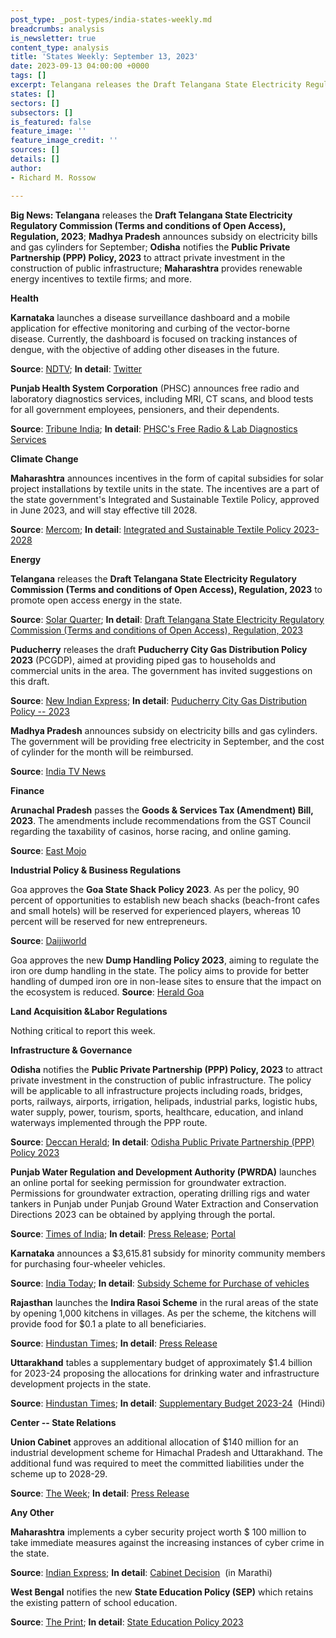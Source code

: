```yaml
---
post_type: _post-types/india-states-weekly.md
breadcrumbs: analysis
is_newsletter: true
content_type: analysis
title: 'States Weekly: September 13, 2023'
date: 2023-09-13 04:00:00 +0000
tags: []
excerpt: Telangana releases the Draft Telangana State Electricity Regulatory Commission (Terms and conditions of Open Access), Regulation, 2023; Madhya Pradesh announces subsidy on electricity bills and gas cylinders for September; Odisha notifies the Public Private Partnership (PPP) Policy, 2023 to attract private investment in the construction of public infrastructure; Maharashtra provides renewable energy incentives to textile firms; and more.
states: []
sectors: []
subsectors: []
is_featured: false
feature_image: ''
feature_image_credit: ''
sources: []
details: []
author:
- Richard M. Rossow

---
```


**Big News: Telangana** releases the **Draft Telangana State Electricity Regulatory Commission (Terms and conditions of Open Access), Regulation, 2023**; **Madhya Pradesh** announces subsidy on electricity bills and gas cylinders for September; **Odisha** notifies the **Public Private Partnership (PPP) Policy, 2023** to attract private investment in the construction of public infrastructure; **Maharashtra** provides renewable energy incentives to textile firms; and more.

**Health**

**Karnataka** launches a disease surveillance dashboard and a mobile application for effective monitoring and curbing of the vector-borne disease. Currently, the dashboard is focused on tracking instances of dengue, with the objective of adding other diseases in the future. 

**Source**: [NDTV](https://www.ndtv.com/bangalore-news/as-dengue-cases-rise-bengaluru-launches-surveillance-dashboard-mobile-app-4371221); **In detail**: [Twitter](https://twitter.com/dineshgrao/status/1700069595728785767)

**Punjab Health System Corporation** (PHSC) announces free radio and laboratory diagnostics services, including MRI, CT scans, and blood tests for all government employees, pensioners, and their dependents. 

**Source**: [Tribune India](https://www.tribuneindia.com/news/punjab/free-medical-tests-for-govt-staff-543156); **In detail**: [PHSC's Free Radio & Lab Diagnostics Services](https://smspunjab.in/wp-content/uploads/2023/09/Letter-Free-Cases.pdf)

**Climate Change**

**Maharashtra** announces incentives in the form of capital subsidies for solar project installations by textile units in the state. The incentives are a part of the state government's Integrated and Sustainable Textile Policy, approved in June 2023, and will stay effective till 2028. 

**Source**: [Mercom](https://www.mercomindia.com/maharashtra-incentives-textile-units-setting-up-solar-projects); **In detail**: [Integrated and Sustainable Textile Policy 2023-2028](https://cdnbbsr.s3waas.gov.in/s33937230de3c8041e4da6ac3246a888e8/uploads/2023/06/2023060749.pdf)

**Energy**

**Telangana** releases the **Draft Telangana State Electricity Regulatory Commission (Terms and conditions of Open Access), Regulation, 2023** to promote open access energy in the state. 

**Source**: [Solar Quarter](https://solarquarter.com/2023/09/07/telangana-state-electricity-regulatory-commission-introduces-draft-regulation-for-intra-state-open-access/); **In detail**: [Draft Telangana State Electricity Regulatory Commission (Terms and conditions of Open Access), Regulation, 2023](https://tserc.gov.in/file_upload/uploads/Regulations/Draft/2023/draftOAreg2023.pdf)

**Puducherry** releases the draft **Puducherry City Gas Distribution Policy 2023** (PCGDP), aimed at providing piped gas to households and commercial units in the area. The government has invited suggestions on this draft. 

**Source**: [New Indian Express](https://www.newindianexpress.com/states/tamil-nadu/2023/sep/07/puducherry-government-drafts-policy-for-natural-gas-distribution-2612380.html); **In detail**: [Puducherry City Gas Distribution Policy -- 2023](https://industry.py.gov.in./sites/default/files/draft-puducherry-city-gas-distribution-policy-2023.pdf)

**Madhya Pradesh** announces subsidy on electricity bills and gas cylinders. The government will be providing free electricity in September, and the cost of cylinder for the month will be reimbursed. 

**Source**: [India TV News](https://www.indiatvnews.com/madhya-pradesh/ahead-of-elections-shivraj-singh-chouhan-announces-subsidy-in-electricity-gas-cylinders-2023-08-31-889962)

**Finance**

**Arunachal Pradesh** passes the **Goods & Services Tax (Amendment) Bill, 2023**. The amendments include recommendations from the GST Council regarding the taxability of casinos, horse racing, and online gaming. 

**Source**: [East Mojo](https://www.eastmojo.com/arunachal-pradesh/2023/09/07/arunachal-assembly-passes-amended-gst-bill/)

**Industrial Policy & Business Regulations**

Goa approves the **Goa State Shack Policy 2023**. As per the policy, 90 percent of opportunities to establish new beach shacks (beach-front cafes and small hotels) will be reserved for experienced players, whereas 10 percent will be reserved for new entrepreneurs. 

**Source**: [Daijiworld](https://www.daijiworld.com/news/newsDisplay?newsID=1118517)

Goa approves the new **Dump Handling Policy 2023**, aiming to regulate the iron ore dump handling in the state. The policy aims to provide for better handling of dumped iron ore in non-lease sites to ensure that the impact on the ecosystem is reduced. **Source**: [Herald Goa](https://www.heraldgoa.in/Goa/State-Cabinet-approves-new-Dump-Handling-Policy-2023/210302)

**Land Acquisition &Labor Regulations**

Nothing critical to report this week.

**Infrastructure & Governance**

**Odisha** notifies the **Public Private Partnership (PPP) Policy, 2023** to attract private investment in the construction of public infrastructure. The policy will be applicable to all infrastructure projects including roads, bridges, ports, railways, airports, irrigation, helipads, industrial parks, logistic hubs, water supply, power, tourism, sports, healthcare, education, and inland waterways implemented through the PPP route. 

**Source**: [Deccan Herald](https://www.deccanherald.com/india/odisha/odisha-notifies-new-ppp-policy-to-attract-private-investment-in-public-infra-building-2675077); **In detail**: [Odisha Public Private Partnership (PPP) Policy 2023](https://cabinet.odisha.gov.in/UploadedDOC/41632_MEDIA_05%20Finance%2002.pdf)

**Punjab Water Regulation and Development Authority (PWRDA)** launches an online portal for seeking permission for groundwater extraction. Permissions for groundwater extraction, operating drilling rigs and water tankers in Punjab under Punjab Ground Water Extraction and Conservation Directions 2023 can be obtained by applying through the portal. 

**Source**: [Times of India](https://timesofindia.indiatimes.com/city/chandigarh/now-online-portal-for-govts-approval-to-extract-groundwater/articleshow/103451133.cms?from=mdr); **In detail**: [Press Release](http://diprpunjab.gov.in/?q=content/pwrda-launches-online-permission-portal-granting-permissions-groundwater-extraction); [Portal](https://pwrda.punjab.gov.in)

**Karnataka** announces a $3,615.81 subsidy for minority community members for purchasing four-wheeler vehicles. 

**Source**: [India Today](https://www.indiatoday.in/india/story/karnataka-offers-rs-3-lakh-subsidy-to-minority-community-members-on-vehicle-purchase-2433126-2023-09-08); **In detail**: [Subsidy Scheme for Purchase of vehicles](https://kmdc.karnataka.gov.in/23/subsidy-/en)

**Rajasthan** launches the **Indira Rasoi Scheme** in the rural areas of the state by opening 1,000 kitchens in villages. As per the scheme, the kitchens will provide food for $0.1 a plate to all beneficiaries. 

**Source**: [Hindustan Times](https://www.hindustantimes.com/india-news/rajasthan-to-open-1k-kitchens-in-villages-provide-meals-at-8-says-gehlot-101694285026273.html); **In detail**: [Press Release](https://cmo.rajasthan.gov.in/pressreleasedetail/122145)

**Uttarakhand** tables a supplementary budget of approximately $1.4 billion for 2023-24 proposing the allocations for drinking water and infrastructure development projects in the state. 

**Source**: [Hindustan Times](https://www.hindustantimes.com/cities/dehradun-news/uttarakhand-assembly-tables-supplementary-budget-of-rs-11-321-crore-101694010436638.html); **In detail**: [Supplementary Budget 2023-24](https://budget.uk.gov.in/files/_%E0%A4%86%E0%A4%AF_%E0%A4%B5%E0%A5%8D%E0%A4%AF%E0%A4%AF%E0%A4%95_2023-24_1.pdf)  (Hindi)

**Center -- State Relations**

**Union Cabinet** approves an additional allocation of $140 million for an industrial development scheme for Himachal Pradesh and Uttarakhand. The additional fund was required to meet the committed liabilities under the scheme up to 2028-29. 

**Source**: [The Week](https://www.theweek.in/wire-updates/business/2023/09/06/del46-cab-ld-industry-incentive.html); **In detail**: [Press Release](https://pib.gov.in/PressReleasePage.aspx?PRID=1955110)

**Any Other**

**Maharashtra** implements a cyber security project worth $ 100 million to take immediate measures against the increasing instances of cyber crime in the state. 

**Source**: [Indian Express](https://indianexpress.com/article/cities/mumbai/maharashtra-to-implement-cyber-security-project-at-rs-837-crore-8928065/); **In detail**: [Cabinet Decision](https://www.maharashtra.gov.in/Upload/PDF/Cabinet%20Decisions_06_09_2023_Meeting_No_46.pdf)  (in Marathi)

**West Bengal** notifies the new **State Education Policy (SEP)** which retains the existing pattern of school education. 

**Source**: [The Print](https://theprint.in/india/west-bengal-education-dep-notifies-new-state-education-policy/1755483/); **In detail**: [State Education Policy 2023](https://banglaruchchashiksha.wb.gov.in/uploads/webmaster/2a5c6be7f94b451a8fde379a9af00b6d.pdf)
